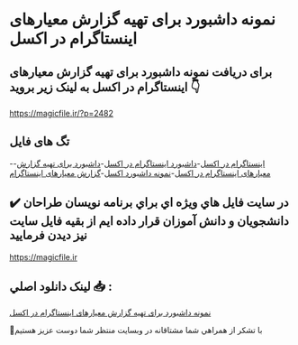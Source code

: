 # نمونه داشبورد برای تهیه گزارش معیارهای اینستاگرام در اکسل

## برای دریافت نمونه داشبورد برای تهیه گزارش معیارهای اینستاگرام در اکسل به لینک زیر بروید 👇

https://magicfile.ir/?p=2482

## تگ های فایل

-[اینستاگرام در اکسل](https://magicfile.ir/product/%d9%86%d9%85%d9%88%d9%86%d9%87%d8%af%d8%a7%d8%b4%d8%a8%d9%88%d8%b1%d8%af-%d8%a8%d8%b1%d8%a7%db%8c-%d8%aa%d9%87%db%8c%d9%87-%da%af%d8%b2%d8%a7%d8%b1%d8%b4-%d9%85%d8%b9%db%8c%d8%a7%d8%b1%d9%87%d8%a7%db%8c-%d8%a7%db%8c%d9%86%d8%b3%d8%aa%d8%a7%da%af%d8%b1%d8%a7%d9%85-%d8%af%d8%b1-%d8%a7%da%a9%d8%b3%d9%84/)-[داشبورد اینستاگرام در اکسل](https://magicfile.ir/product/%d9%86%d9%85%d9%88%d9%86%d9%87%d8%af%d8%a7%d8%b4%d8%a8%d9%88%d8%b1%d8%af-%d8%a8%d8%b1%d8%a7%db%8c-%d8%aa%d9%87%db%8c%d9%87-%da%af%d8%b2%d8%a7%d8%b1%d8%b4-%d9%85%d8%b9%db%8c%d8%a7%d8%b1%d9%87%d8%a7%db%8c-%d8%a7%db%8c%d9%86%d8%b3%d8%aa%d8%a7%da%af%d8%b1%d8%a7%d9%85-%d8%af%d8%b1-%d8%a7%da%a9%d8%b3%d9%84/)-[داشبورد برای تهیه گزارش](https://magicfile.ir/product/%d9%86%d9%85%d9%88%d9%86%d9%87%d8%af%d8%a7%d8%b4%d8%a8%d9%88%d8%b1%d8%af-%d8%a8%d8%b1%d8%a7%db%8c-%d8%aa%d9%87%db%8c%d9%87-%da%af%d8%b2%d8%a7%d8%b1%d8%b4-%d9%85%d8%b9%db%8c%d8%a7%d8%b1%d9%87%d8%a7%db%8c-%d8%a7%db%8c%d9%86%d8%b3%d8%aa%d8%a7%da%af%d8%b1%d8%a7%d9%85-%d8%af%d8%b1-%d8%a7%da%a9%d8%b3%d9%84/)-[معیارهای اینستاگرام در اکسل](https://magicfile.ir/product/%d9%86%d9%85%d9%88%d9%86%d9%87%d8%af%d8%a7%d8%b4%d8%a8%d9%88%d8%b1%d8%af-%d8%a8%d8%b1%d8%a7%db%8c-%d8%aa%d9%87%db%8c%d9%87-%da%af%d8%b2%d8%a7%d8%b1%d8%b4-%d9%85%d8%b9%db%8c%d8%a7%d8%b1%d9%87%d8%a7%db%8c-%d8%a7%db%8c%d9%86%d8%b3%d8%aa%d8%a7%da%af%d8%b1%d8%a7%d9%85-%d8%af%d8%b1-%d8%a7%da%a9%d8%b3%d9%84/)-[نمونه داشبورد اکسل](https://magicfile.ir/product/%d9%86%d9%85%d9%88%d9%86%d9%87%d8%af%d8%a7%d8%b4%d8%a8%d9%88%d8%b1%d8%af-%d8%a8%d8%b1%d8%a7%db%8c-%d8%aa%d9%87%db%8c%d9%87-%da%af%d8%b2%d8%a7%d8%b1%d8%b4-%d9%85%d8%b9%db%8c%d8%a7%d8%b1%d9%87%d8%a7%db%8c-%d8%a7%db%8c%d9%86%d8%b3%d8%aa%d8%a7%da%af%d8%b1%d8%a7%d9%85-%d8%af%d8%b1-%d8%a7%da%a9%d8%b3%d9%84/)-[گزارش معیارهای اینستاگرام](https://magicfile.ir/product/%d9%86%d9%85%d9%88%d9%86%d9%87%d8%af%d8%a7%d8%b4%d8%a8%d9%88%d8%b1%d8%af-%d8%a8%d8%b1%d8%a7%db%8c-%d8%aa%d9%87%db%8c%d9%87-%da%af%d8%b2%d8%a7%d8%b1%d8%b4-%d9%85%d8%b9%db%8c%d8%a7%d8%b1%d9%87%d8%a7%db%8c-%d8%a7%db%8c%d9%86%d8%b3%d8%aa%d8%a7%da%af%d8%b1%d8%a7%d9%85-%d8%af%d8%b1-%d8%a7%da%a9%d8%b3%d9%84/)

## ✔️ در سايت فايل هاي ويژه اي براي برنامه نويسان طراحان دانشجويان و دانش آموزان قرار داده ايم از بقيه فايل سايت نيز ديدن فرماييد

https://magicfile.ir


## لينک دانلود اصلي 📥 :

[نمونه داشبورد برای تهیه گزارش معیارهای اینستاگرام در اکسل](https://magicfile.ir/product/%d9%86%d9%85%d9%88%d9%86%d9%87%d8%af%d8%a7%d8%b4%d8%a8%d9%88%d8%b1%d8%af-%d8%a8%d8%b1%d8%a7%db%8c-%d8%aa%d9%87%db%8c%d9%87-%da%af%d8%b2%d8%a7%d8%b1%d8%b4-%d9%85%d8%b9%db%8c%d8%a7%d8%b1%d9%87%d8%a7%db%8c-%d8%a7%db%8c%d9%86%d8%b3%d8%aa%d8%a7%da%af%d8%b1%d8%a7%d9%85-%d8%af%d8%b1-%d8%a7%da%a9%d8%b3%d9%84/) 


🙏با تشکر از همراهي شما مشتاقانه در وبسایت منتظر شما دوست عزیز هستیم

